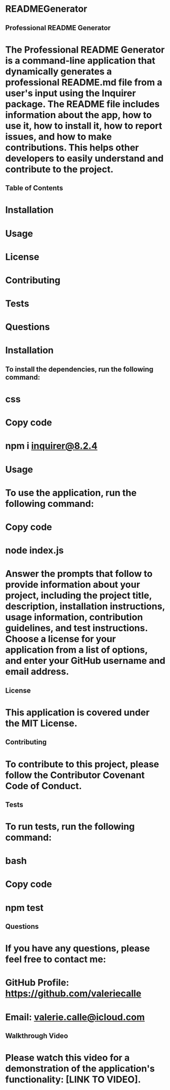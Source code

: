 # READMEGenerator
## Professional README Generator

# The Professional README Generator is a command-line application that dynamically generates a professional README.md file from a user's input using the Inquirer package. The README file includes information about the app, how to use it, how to install it, how to report issues, and how to make contributions. This helps other developers to easily understand and contribute to the project.

## Table of Contents

# Installation
# Usage
# License
# Contributing
# Tests
# Questions
# Installation

## To install the dependencies, run the following command:

# css
# Copy code
# npm i inquirer@8.2.4
# Usage

# To use the application, run the following command:

# Copy code
# node index.js
# Answer the prompts that follow to provide information about your project, including the project title, description, installation instructions, usage information, contribution guidelines, and test instructions. Choose a license for your application from a list of options, and enter your GitHub username and email address.

## License

# This application is covered under the MIT License.

## Contributing

# To contribute to this project, please follow the Contributor Covenant Code of Conduct.

## Tests

# To run tests, run the following command:

# bash
# Copy code
# npm test
## Questions

# If you have any questions, please feel free to contact me:

# GitHub Profile: https://github.com/valeriecalle

# Email: valerie.calle@icloud.com

## Walkthrough Video

# Please watch this video for a demonstration of the application's functionality: [LINK TO VIDEO].
